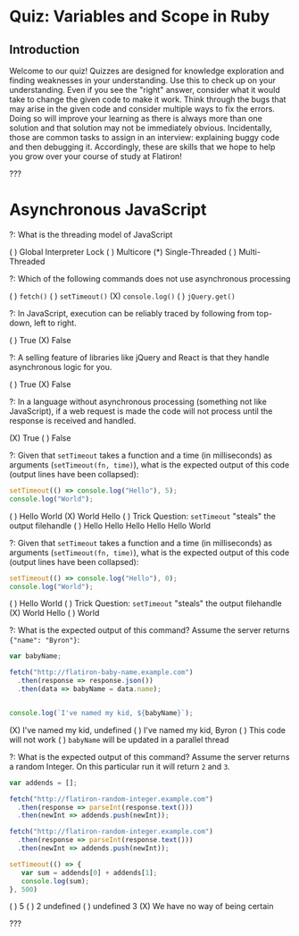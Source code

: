 # Quiz: Variables and Scope in Ruby

## Introduction

Welcome to our quiz! Quizzes are designed for knowledge exploration and finding
weaknesses in your understanding. Use this to check up on your understanding.
Even if you see the "right" answer, consider what it would take to change the
given code to make it work. Think through the bugs that may arise in the given
code and consider multiple ways to fix the errors. Doing so will improve your
learning as there is always more than one solution and that solution may not be
immediately obvious. Incidentally, those are common tasks to assign in an
interview: explaining buggy code and then debugging it. Accordingly, these are
skills that we hope to help you grow over your course of study at Flatiron!

???

# Asynchronous JavaScript

?: What is the threading model of JavaScript

( ) Global Interpreter Lock
( ) Multicore
(*) Single-Threaded
( ) Multi-Threaded

?: Which of the following commands does not use asynchronous processing

( ) `fetch()`
( ) `setTimeout()`
(X) `console.log()`
( ) `jQuery.get()`

?: In JavaScript, execution can be reliably traced by following from top-down,
left to right.

( ) True
(X) False

?: A selling feature of libraries like jQuery and React is that they handle
asynchronous logic for you.

( ) True
(X) False

?: In a language without asynchronous processing (something not like
JavaScript), if a web request is made the code will not process until the
response is received and handled.

(X) True
( ) False

?: Given that `setTimeout` takes a function and a time (in milliseconds) as arguments (`setTimeout(fn, time)`), what is the expected output of this code (output lines have been collapsed):

```javascript
setTimeout(() => console.log("Hello"), 5);
console.log("World");
```

( ) Hello World
(X) World Hello
( ) Trick Question: `setTimeout` "steals" the output filehandle
( ) Hello Hello Hello Hello Hello World

?: Given that `setTimeout` takes a function and a time (in milliseconds) as arguments (`setTimeout(fn, time)`), what is the expected output of this code (output lines have been collapsed):

```javascript
setTimeout(() => console.log("Hello"), 0);
console.log("World");
```

( ) Hello World
( ) Trick Question: `setTimeout` "steals" the output filehandle
(X) World Hello
( ) World

?: What is the expected output of this command? Assume the server returns
`{"name": "Byron"}`:

```javascript
var babyName;

fetch("http://flatiron-baby-name.example.com")
  .then(response => response.json())
  .then(data => babyName = data.name);


console.log(`I've named my kid, ${babyName}`);

```

(X) I've named my kid, undefined
( ) I've named my kid, Byron
( ) This code will not work
( ) `babyName` will be updated in a parallel thread

?: What is the expected output of this command? Assume the server returns a
random Integer. On this particular run it will return `2` and `3`.

```javascript
var addends = [];

fetch("http://flatiron-random-integer.example.com")
  .then(response => parseInt(response.text()))
  .then(newInt => addends.push(newInt));

fetch("http://flatiron-random-integer.example.com")
  .then(response => parseInt(response.text()))
  .then(newInt => addends.push(newInt));

setTimeout(() => {
   var sum = addends[0] + addends[1];
   console.log(sum);
}, 500)
```

( ) 5
( ) 2 undefined
( ) undefined 3
(X) We have no way of being certain

???
